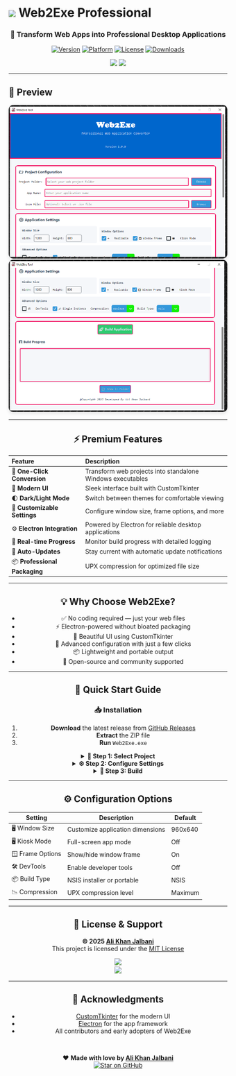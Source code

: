 # <img src="app_icon.ico" width="32"/> Web2Exe Professional

<div align="center">

### 🚀 Transform Web Apps into Professional Desktop Applications

[![Version](https://img.shields.io/badge/VERSION-1.0.0-E6526F?style=for-the-badge&logoWidth=25&labelColor=black)](https://github.com/MurShidM01/Web2Exe-Python-Tool/releases)
[![Platform](https://img.shields.io/badge/WINDOWS-10/11-00A4EF?style=for-the-badge&logo=windows&logoColor=white&labelColor=black)](https://github.com/MurShidM01/Web2Exe-Python-Tool/releases)
[![License](https://img.shields.io/badge/LICENSE-MIT-green?style=for-the-badge&labelColor=black)](LICENSE)
[![Downloads](https://img.shields.io/github/downloads/MurShidM01/Web2Exe-Python-Tool/total?style=for-the-badge&color=blue&labelColor=black)](https://github.com/MurShidM01/Web2Exe-Python-Tool/releases)

[<img src="https://img.shields.io/badge/DOWNLOAD-Latest_Release-2ea44f?style=for-the-badge&logo=download&logoColor=white&labelColor=black" />](https://github.com/MurShidM01/Web2Exe-Python-Tool/releases/latest)
[<img src="https://img.shields.io/badge/REPORT-Bug-red?style=for-the-badge&logo=github&logoColor=white&labelColor=black" />](https://github.com/MurShidM01/Web2Exe-Python-Tool/issues)

</div>

---

## 📸 Preview

<div align="center">
  <kbd>
    <img src="https://github.com/MurShidM01/Web2Exe-Python-Tool/blob/main/ScreenShots/Web2Exe.png" alt="Web2Exe Screenshot" width="700" style="border-radius: 10px; box-shadow: 0 4px 8px rgba(0,0,0,0.1);" />
  </kbd>
  <kbd>
    <img src="https://github.com/MurShidM01/Web2Exe-Python-Tool/blob/main/ScreenShots/Web2Exe%202.png" alt="Web2Exe Screenshot" width="700" style="border-radius: 10px; box-shadow: 0 4px 8px rgba(0,0,0,0.1);" />
  </kbd>
</div>

---

<h2 align="center">⚡ Premium Features</h2>

<div align="center">

| Feature | Description |
|:--|:--|
| 🎯 **One-Click Conversion** | Transform web projects into standalone Windows executables |
| 🎨 **Modern UI** | Sleek interface built with CustomTkinter |
| 🌓 **Dark/Light Mode** | Switch between themes for comfortable viewing |
| 🔧 **Customizable Settings** | Configure window size, frame options, and more |
| ⚙️ **Electron Integration** | Powered by Electron for reliable desktop applications |
| 🚀 **Real-time Progress** | Monitor build progress with detailed logging |
| 🔄 **Auto-Updates** | Stay current with automatic update notifications |
| 📦 **Professional Packaging** | UPX compression for optimized file size |

</div>

---

<h2 align="center">💡 Why Choose Web2Exe?</h2>

<div align="center">

- ✅ No coding required — just your web files  
- ⚡ Electron-powered without bloated packaging  
- 🎨 Beautiful UI using CustomTkinter  
- 🔧 Advanced configuration with just a few clicks  
- 📦 Lightweight and portable output  
- 🤝 Open-source and community supported  

</div>

---

<h2 align="center">🚀 Quick Start Guide</h2>

<div align="center">

### 📥 Installation

1. **Download** the latest release from [GitHub Releases](https://github.com/MurShidM01/Web2Exe-Python-Tool/releases)  
2. **Extract** the ZIP file  
3. **Run** `Web2Exe.exe`

</div>

<details align="center">
<summary><strong>📂 Step 1: Select Project</strong></summary>

- Click "Browse" to choose your web project folder  
- Must contain an `index.html` file

</details>

<details align="center">
<summary><strong>⚙️ Step 2: Configure Settings</strong></summary>

- Enter your application name  
- (Optional) Choose a custom icon (.ico)  
- Adjust window size and other preferences

</details>

<details align="center">
<summary><strong>🚀 Step 3: Build</strong></summary>

- Click "Build Application"  
- Wait for the build process to complete  
- Use "Show in Folder" to find your `.exe`

</details>

---

<h2 align="center">⚙️ Configuration Options</h2>

<div align="center">

| Setting | Description | Default |
|--------|-------------|---------|
| 🖥️ Window Size | Customize application dimensions | 960x640 |
| 🖥️ Kiosk Mode | Full-screen app mode | Off |
| 🪟 Frame Options | Show/hide window frame | On |
| 🛠️ DevTools | Enable developer tools | Off |
| 📦 Build Type | NSIS installer or portable | NSIS |
| 📉 Compression | UPX compression level | Maximum |

</div>

---

<h2 align="center">📜 License & Support</h2>

<div align="center">

**© 2025 [Ali Khan Jalbani](https://github.com/MurShidM01)**  
This project is licensed under the [MIT License](LICENSE)

[<img src="https://img.shields.io/badge/JOIN-DISCORD-5865F2?style=for-the-badge&logo=discord&logoColor=white&labelColor=black" />](https://discord.gg/your-invite-link)  
[<img src="https://img.shields.io/badge/SEND-EMAIL-EA4335?style=for-the-badge&logo=gmail&logoColor=white&labelColor=black" />](mailto:support@web2exe.com)

</div>

---

<h2 align="center">🙏 Acknowledgments</h2>

<div align="center">

- [CustomTkinter](https://github.com/TomSchimansky/CustomTkinter) for the modern UI  
- [Electron](https://www.electronjs.org/) for the app framework  
- All contributors and early adopters of Web2Exe  

<br/>

❤️ **Made with love by [Ali Khan Jalbani](https://github.com/MurShidM01)**  
[![Star on GitHub](https://img.shields.io/badge/⭐_Star_Us_on_GitHub-black?style=for-the-badge&logo=github&logoColor=gold)](https://github.com/MurShidM01/Web2Exe-Python-Tool)

</div>
